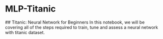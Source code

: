# MLP-Titanic
##‌ Titanic: Neural Network for Beginners
In this notebook, we will be covering all of the steps required to train, tune and assess a neural network with titanic dataset.


